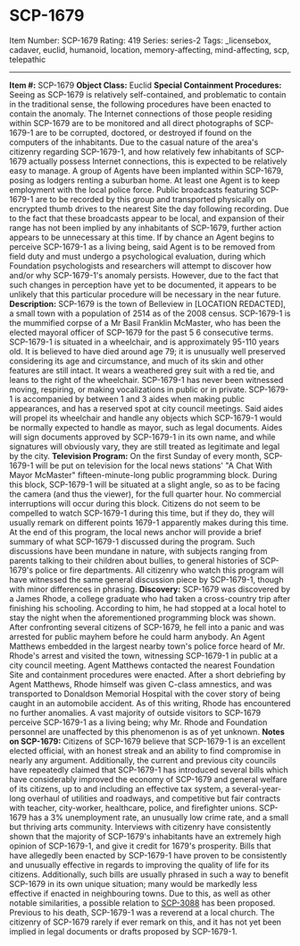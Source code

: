 # SCP-1679
Item Number: SCP-1679
Rating: 419
Series: series-2
Tags: _licensebox, cadaver, euclid, humanoid, location, memory-affecting, mind-affecting, scp, telepathic

---

**Item #:** SCP-1679
**Object Class:** Euclid
**Special Containment Procedures:** Seeing as SCP-1679 is relatively self-contained, and problematic to contain in the traditional sense, the following procedures have been enacted to contain the anomaly.
The Internet connections of those people residing within SCP-1679 are to be monitored and all direct photographs of SCP-1679-1 are to be corrupted, doctored, or destroyed if found on the computers of the inhabitants. Due to the casual nature of the area's citizenry regarding SCP-1679-1, and how relatively few inhabitants of SCP-1679 actually possess Internet connections, this is expected to be relatively easy to manage.
A group of Agents have been implanted within SCP-1679, posing as lodgers renting a suburban home. At least one Agent is to keep employment with the local police force.
Public broadcasts featuring SCP-1679-1 are to be recorded by this group and transported physically on encrypted thumb drives to the nearest Site the day following recording. Due to the fact that these broadcasts appear to be local, and expansion of their range has not been implied by any inhabitants of SCP-1679, further action appears to be unnecessary at this time.
If by chance an Agent begins to perceive SCP-1679-1 as a living being, said Agent is to be removed from field duty and must undergo a psychological evaluation, during which Foundation psychologists and researchers will attempt to discover how and/or why SCP-1679-1's anomaly persists. However, due to the fact that such changes in perception have yet to be documented, it appears to be unlikely that this particular procedure will be necessary in the near future.
**Description:** SCP-1679 is the town of Belleview in [LOCATION REDACTED], a small town with a population of 2514 as of the 2008 census. SCP-1679-1 is the mummified corpse of a Mr Basil Franklin McMaster, who has been the elected mayoral officer of SCP-1679 for the past 5 6 consecutive terms.
SCP-1679-1 is situated in a wheelchair, and is approximately 95-110 years old. It is believed to have died around age 79; it is unusually well preserved considering its age and circumstance, and much of its skin and other features are still intact. It wears a weathered grey suit with a red tie, and leans to the right of the wheelchair. SCP-1679-1 has never been witnessed moving, respiring, or making vocalizations in public or in private.
SCP-1679-1 is accompanied by between 1 and 3 aides when making public appearances, and has a reserved spot at city council meetings. Said aides will propel its wheelchair and handle any objects which SCP-1679-1 would be normally expected to handle as mayor, such as legal documents. Aides will sign documents approved by SCP-1679-1 in its own name, and while signatures will obviously vary, they are still treated as legitimate and legal by the city.
**Television Program:** On the first Sunday of every month, SCP-1679-1 will be put on television for the local news stations' "A Chat With Mayor McMaster" fifteen-minute-long public programming block. During this block, SCP-1679-1 will be situated at a slight angle, so as to be facing the camera (and thus the viewer), for the full quarter hour. No commercial interruptions will occur during this block. Citizens do not seem to be compelled to watch SCP-1679-1 during this time, but if they do, they will usually remark on different points 1679-1 apparently makes during this time.
At the end of this program, the local news anchor will provide a brief summary of what SCP-1679-1 discussed during the program. Such discussions have been mundane in nature, with subjects ranging from parents talking to their children about bullies, to general histories of SCP-1679's police or fire departments. All citizenry who watch this program will have witnessed the same general discussion piece by SCP-1679-1, though with minor differences in phrasing.
**Discovery:** SCP-1679 was discovered by a James Rhode, a college graduate who had taken a cross-country trip after finishing his schooling. According to him, he had stopped at a local hotel to stay the night when the aforementioned programming block was shown. After confronting several citizens of SCP-1679, he fell into a panic and was arrested for public mayhem before he could harm anybody.
An Agent Matthews embedded in the largest nearby town's police force heard of Mr. Rhode's arrest and visited the town, witnessing SCP-1679-1 in public at a city council meeting. Agent Matthews contacted the nearest Foundation Site and containment procedures were enacted. After a short debriefing by Agent Matthews, Rhode himself was given C-class amnestics, and was transported to Donaldson Memorial Hospital with the cover story of being caught in an automobile accident. As of this writing, Rhode has encountered no further anomalies.
A vast majority of outside visitors to SCP-1679 perceive SCP-1679-1 as a living being; why Mr. Rhode and Foundation personnel are unaffected by this phenomenon is as of yet unknown.
**Notes on SCP-1679:** Citizens of SCP-1679 believe that SCP-1679-1 is an excellent elected official, with an honest streak and an ability to find compromise in nearly any argument. Additionally, the current and previous city councils have repeatedly claimed that SCP-1679-1 has introduced several bills which have considerably improved the economy of SCP-1679 and general welfare of its citizens, up to and including an effective tax system, a several-year-long overhaul of utilities and roadways, and competitive but fair contracts with teacher, city-worker, healthcare, police, and firefighter unions.
SCP-1679 has a 3% unemployment rate, an unusually low crime rate, and a small but thriving arts community. Interviews with citizenry have consistently shown that the majority of SCP-1679's inhabitants have an extremely high opinion of SCP-1679-1, and give it credit for 1679's prosperity.
Bills that have allegedly been enacted by SCP-1679-1 have proven to be consistently and unusually effective in regards to improving the quality of life for its citizens. Additionally, such bills are usually phrased in such a way to benefit SCP-1679 in its own unique situation; many would be markedly less effective if enacted in neighbouring towns. Due to this, as well as other notable similarities, a possible relation to [SCP-3088](/scp-3088) has been proposed.
Previous to his death, SCP-1679-1 was a reverend at a local church. The citizenry of SCP-1679 rarely if ever remark on this, and it has not yet been implied in legal documents or drafts proposed by SCP-1679-1.